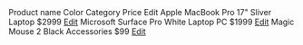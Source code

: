 <Table hoverable={true}>
  <TableHead>
    <TableHeadCell class="!p-4">
      <Checkbox />
    </TableHeadCell>
    <TableHeadCell>Product name</TableHeadCell>
    <TableHeadCell>Color</TableHeadCell>
    <TableHeadCell>Category</TableHeadCell>
    <TableHeadCell>Price</TableHeadCell>
    <TableHeadCell>
      <span class="sr-only">Edit</span>
    </TableHeadCell>
  </TableHead>
  <TableBody class="divide-y">
    <TableBodyRow>
      <TableBodyCell class="!p-4">
        <Checkbox />
      </TableBodyCell>
      <TableBodyCell>Apple MacBook Pro 17"</TableBodyCell>
      <TableBodyCell>Sliver</TableBodyCell>
      <TableBodyCell>Laptop</TableBodyCell>
      <TableBodyCell>$2999</TableBodyCell>
      <TableBodyCell>
        <a href="/components/table" class="font-medium text-primary-600 hover:underline dark:text-primary-500">Edit</a>
      </TableBodyCell>
    </TableBodyRow>
    <TableBodyRow>
      <TableBodyCell class="!p-4">
        <Checkbox />
      </TableBodyCell>
      <TableBodyCell>Microsoft Surface Pro</TableBodyCell>
      <TableBodyCell>White</TableBodyCell>
      <TableBodyCell>Laptop PC</TableBodyCell>
      <TableBodyCell>$1999</TableBodyCell>
      <TableBodyCell>
        <a href="/components/table" class="font-medium text-primary-600 hover:underline dark:text-primary-500">Edit</a>
      </TableBodyCell>
    </TableBodyRow>
    <TableBodyRow>
      <TableBodyCell class="!p-4">
        <Checkbox />
      </TableBodyCell>
      <TableBodyCell>Magic Mouse 2</TableBodyCell>
      <TableBodyCell>Black</TableBodyCell>
      <TableBodyCell>Accessories</TableBodyCell>
      <TableBodyCell>$99</TableBodyCell>
      <TableBodyCell>
        <a href="/components/table" class="font-medium text-primary-600 hover:underline dark:text-primary-500">Edit</a>
      </TableBodyCell>
    </TableBodyRow>
  </TableBody>
</Table>